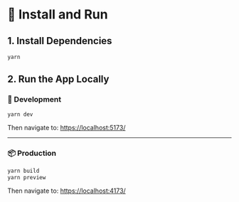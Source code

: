 # 🚀 Install and Run

## 1. Install Dependencies

```bash
yarn
```

## 2. Run the App Locally

### 🔧 Development

```bash
yarn dev
```

Then navigate to: [https://localhost:5173/](https://localhost:5173/)

---

### 📦 Production

```bash
yarn build
yarn preview
```

Then navigate to: [https://localhost:4173/](https://localhost:4173/)